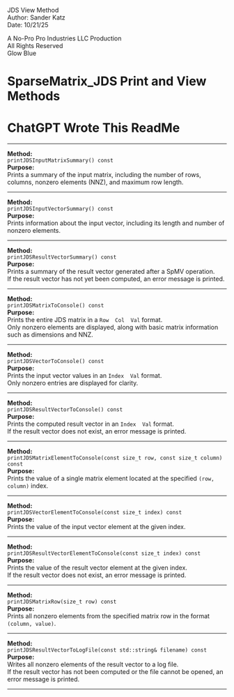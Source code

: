 JDS View Method  
Author: Sander Katz  
Date: 10/21/25  

A No-Pro Pro Industries LLC Production  
All Rights Reserved  
Glow Blue  


# SparseMatrix_JDS Print and View Methods
# ChatGPT Wrote This ReadMe
---

**Method:**  
`printJDSInputMatrixSummary() const`  
**Purpose:**  
Prints a summary of the input matrix, including the number of rows, columns, nonzero elements (NNZ), and maximum row length.

---

**Method:**  
`printJDSInputVectorSummary() const`  
**Purpose:**  
Prints information about the input vector, including its length and number of nonzero elements.

---

**Method:**  
`printJDSResultVectorSummary() const`  
**Purpose:**  
Prints a summary of the result vector generated after a SpMV operation.  
If the result vector has not yet been computed, an error message is printed.

---

**Method:**  
`printJDSMatrixToConsole() const`  
**Purpose:**  
Prints the entire JDS matrix in a `Row  Col  Val` format.  
Only nonzero elements are displayed, along with basic matrix information such as dimensions and NNZ.

---

**Method:**  
`printJDSVectorToConsole() const`  
**Purpose:**  
Prints the input vector values in an `Index  Val` format.  
Only nonzero entries are displayed for clarity.

---

**Method:**  
`printJDSResultVectorToConsole() const`  
**Purpose:**  
Prints the computed result vector in an `Index  Val` format.  
If the result vector does not exist, an error message is printed.

---

**Method:**  
`printJDSMatrixElementToConsole(const size_t row, const size_t column) const`  
**Purpose:**  
Prints the value of a single matrix element located at the specified `(row, column)` index.

---

**Method:**  
`printJDSVectorElementToConsole(const size_t index) const`  
**Purpose:**  
Prints the value of the input vector element at the given index.

---

**Method:**  
`printJDSResultVectorElementToConsole(const size_t index) const`  
**Purpose:**  
Prints the value of the result vector element at the given index.  
If the result vector does not exist, an error message is printed.

---

**Method:**  
`printJDSMatrixRow(size_t row) const`  
**Purpose:**  
Prints all nonzero elements from the specified matrix row in the format `(column, value)`.

---

**Method:**  
`printJDSResultVectorToLogFile(const std::string& filename) const`  
**Purpose:**  
Writes all nonzero elements of the result vector to a log file.  
If the result vector has not been computed or the file cannot be opened, an error message is printed.

---
